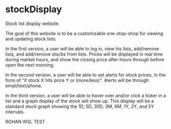 # stockDisplay
Stock list display website.

The goal of this website is to be a customizable one-stop-shop for viewing and updating stock lists.

In the first version, a user will be able to log in, view his lists, add/remove lists, and add/remove stocks from lists. Prices will be displayed in real time during market hours, and show the closing price after hours through before open the next morning.

In the second version, a user will be able to set alerts for stock prices, in the form of "if stock X hits price Y or (more/less)". Alerts will be through email/text/phone. 

In the third version, a user will be able to hover over and/or click a ticker in a list and a graph display of the stock will show up. This display will be a standard stock graph showing the 1D, 5D, 30D, 3M, 6M, 1Y, 2Y, and 5Y intervals.

ROHAN WSL TEST
